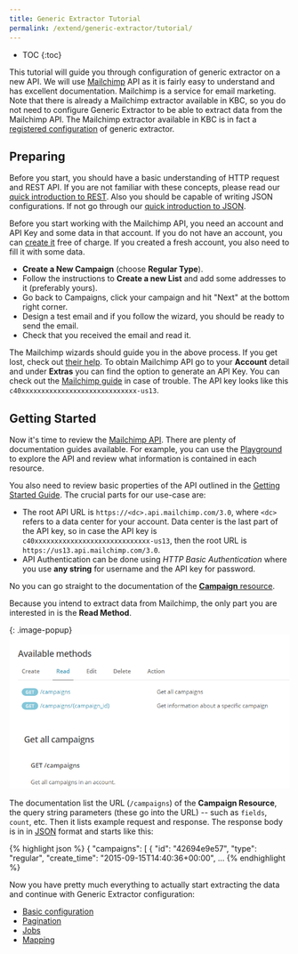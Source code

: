 ```yaml
---
title: Generic Extractor Tutorial
permalink: /extend/generic-extractor/tutorial/
---
```


* TOC
{:toc}

This tutorial will guide you through configuration of generic extractor on a new API.
We will use [Mailchimp](https://mailchimp.com/) API as it is fairly easy to understand 
and has excellent documentation. Mailchimp is a service for email marketing.
Note that there is already a Mailchimp extractor available in KBC, so you do not need to 
configure Generic Extractor to be able to extract data from the Mailchimp API.
The Mailchimp extractor available in KBC is in fact a 
[registered configuration](/extend/generic-extractor/registering-generic-extractor) of generic extractor.

## Preparing
Before you start, you should have a basic understanding of HTTP request and 
REST API. If you are not familiar with these concepts, please read our 
[quick introduction to REST](/extend/generic-extractor/tutorial/rest/). Also 
you should be capable of writing JSON configurations. If not go through our
[quick introduction to JSON](/extend/generic-extractor/tutorial/json/).

Before you start working with the Mailchimp API, you need an account and API Key and
some data in that account. If you do not have an account, you can 
[create it](https://login.mailchimp.com/signup/) free of charge. If you created a fresh account,
you also need to fill it with some data.

- **Create a New Campaign** (choose **Regular Type**). 
- Follow the instructions to **Create a new List** and add some addresses to it (preferably yours).
- Go back to Campaigns, click your campaign and hit "Next" at the bottom right corner.
- Design a test email and if you follow the wizard, you should be ready to send the email.
- Check that you received the email and read it.

The Mailchimp wizards should guide you in the above process. If you get lost, check out
[their help](https://us13.admin.mailchimp.com/campaigns/). To obtain Mailchimp API
go to your **Account** detail and under **Extras** you can find the option to
generate an API Key. You can check out the 
[Mailchimp guide](http://kb.mailchimp.com/integrations/api-integrations/about-api-keys#Find-or-Generate-Your-API-Key)
in case of trouble. The API key looks like this `c40xxxxxxxxxxxxxxxxxxxxxxxxxxxxx-us13`.

## Getting Started
Now it's time to review the [Mailchimp API](http://developer.mailchimp.com/documentation/mailchimp/). 
There are plenty of documentation guides available. For example, you can use the 
[Playground](https://us1.api.mailchimp.com/playground/) to explore the API and review what
information is contained in each resource.

You also need to review basic properties of the API outlined in the 
[Getting Started Guide](http://developer.mailchimp.com/documentation/mailchimp/guides/get-started-with-mailchimp-api-3/#resources).
The crucial parts for our use-case are:

- The root API URL is `https://<dc>.api.mailchimp.com/3.0`, where `<dc>` refers to a data center for your
account. Data center is the last part of the API key, so in case the API key is 
`c40xxxxxxxxxxxxxxxxxxxxxxxxxxxxx-us13`, then the root URL is `https://us13.api.mailchimp.com/3.0`.
- API Authentication can be done using *HTTP Basic Authentication* where you use **any string** for username and
the API key for password.

No you can go straight to the documentation of the 
[**Campaign** resource](http://developer.mailchimp.com/documentation/mailchimp/reference/campaigns/).

Because you intend to extract data from Mailchimp, the only part you are interested in is the **Read Method**.

{: .image-popup}
![Screenshot - Read Campaign Documentation](/extend/generic-extractor/tutorial/mailchimp-api-docs-1.png)

The documentation list the URL (`/campaigns`) of the **Campaign Resource**, the query string 
parameters (these go into the URL) -- such as `fields`, `count`, etc. Then it lists example 
request and response. The response body is in in [JSON](/extend/generic-extractor/tutorial/json) format and starts like this:

{% highlight json %}
{
  "campaigns": [
    {
      "id": "42694e9e57",
      "type": "regular",
      "create_time": "2015-09-15T14:40:36+00:00",
      ...
{% endhighlight %}

Now you have pretty much everything to actually start extracting the data and 
continue with Generic Extractor configuration:

- [Basic configuration](/extend/generic-extractor/tutorial/basic/)
- [Pagination](/extend/generic-extractor/tutorial/pagination/)
- [Jobs](/extend/generic-extractor/tutorial/jobs/)
- [Mapping](/extend/generic-extractor/tutorial/mapping/)
